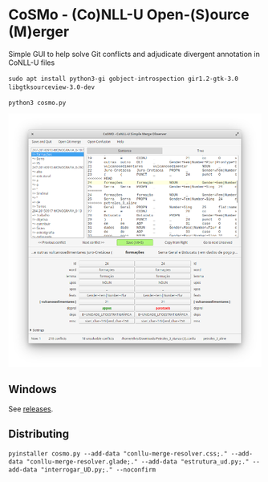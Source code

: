 # CoSMo - (Co)NLL-U Open-(S)ource (M)erger

Simple GUI to help solve Git conflicts and adjudicate divergent annotation in CoNLL-U files

`sudo apt install python3-gi gobject-introspection gir1.2-gtk-3.0 libgtksourceview-3.0-dev`

`python3 cosmo.py`

![CoSMo Screenshot](https://github.com/alvelvis/conllu-merge-resolver/blob/main/screen.png?raw=true)

## Windows

See [releases](https://github.com/alvelvis/conllu-merge-resolver/releases).

## Distributing

```
pyinstaller cosmo.py --add-data "conllu-merge-resolver.css;." --add-data "conllu-merge-resolver.glade;." --add-data "estrutura_ud.py;." --add-data "interrogar_UD.py;." --noconfirm
```

